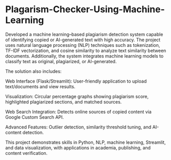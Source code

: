 # Plagarism-Checker-Using-Machine-Learning
Developed a machine learning–based plagiarism detection system capable of identifying copied or AI-generated text with high accuracy. The project uses natural language processing (NLP) techniques such as tokenization, TF-IDF vectorization, and cosine similarity to analyze text similarity between documents. Additionally, the system integrates machine learning models to classify text as original, plagiarized, or AI-generated.

The solution also includes:

Web Interface (Flask/Streamlit): User-friendly application to upload text/documents and view results.

Visualization: Circular percentage graphs showing plagiarism score, highlighted plagiarized sections, and matched sources.

Web Search Integration: Detects online sources of copied content via Google Custom Search API.

Advanced Features: Outlier detection, similarity threshold tuning, and AI-content detection.

This project demonstrates skills in Python, NLP, machine learning, Streamlit, and data visualization, with applications in academia, publishing, and content verification.
